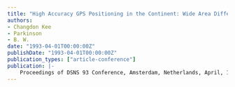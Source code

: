 ```yaml
---
title: "High Accuracy GPS Positioning in the Continent: Wide Area Differential GPS"
authors:
- Changdon Kee
- Parkinson
- B. W.
date: "1993-04-01T00:00:00Z"
publishDate: "1993-04-01T00:00:00Z"
publication_types: ["article-conference"]
publication: |-
    Proceedings of DSNS 93 Conference, Amsterdam, Netherlands, April, 1993
---
```

